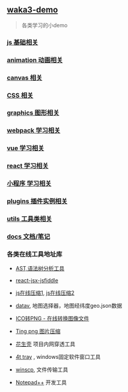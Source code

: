 ## [waka3-demo](https://github.com/waka3/waka3-demo.git)
> 各类学习的小demo

### [js 基础相关](./js/README.md)

### [animation 动画相关](./animation/README.md)

### [canvas 相关](./canvas/README.md)

### [CSS 相关](./css/README.md)

### [graphics 图形相关](./graphics/README.md)

### [webpack 学习相关](./webpack/README.md)

### [vue 学习相关](./vue/README.md)

### [react 学习相关](./react/README.md)

### [小程序 学习相关](./wechat/README.md)

### [plugins 插件实例相关](./plugins/README.md)

### [utils 工具类相关](./utils/README.md)

### [docs 文档/笔记](./docs/README.md)

### 各类在线工具地址库
- [AST,语法树分析工具](https://astexplorer.net/) 
- [react-jsx-jsfiddle](https://jsfiddle.net/boilerplate/react-jsx) 
- [js在线压缩1](https://tool.lu/js/), [js在线压缩2](https://tool.lu/js/)
- [datav](http://datav.aliyun.com/tools/atlas/#&lat=30.332329214580188&lng=106.72278672066881&zoom=3.5), 地图选择器，地图经纬度geo.json数据
- [ICO转PNG - 在线转换图像文件](https://www.aconvert.com/cn/image/)
- [Ting png 图片压缩](https://tinypng.com/)

- [花生壳](https://console.hsk.oray.com/passport/login) 项目内网穿透工具
- [4t tray](https://www.4t-niagara.com/tray.html) , windows固定软件窗口工具
- [winscp](https://winscp.net/eng/docs/lang:chs), 文件传输工具
- [Notepad++](https://notepad-plus-plus.org/downloads/v7.8/) 开发工具